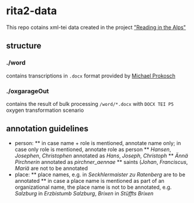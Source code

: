 # rita2-data

This repo cotains xml-tei data created in the project ["Reading in the Alps"](https://www.oeaw.ac.at/acdh/projects/rita/)

## structure

### ./word

contains transcriptions in `.docx` format provided by [Michael Prokosch](https://github.com/orgs/reading-in-the-alps/people/mprokosch)

### ./oxgarageOut

contains the result of bulk processing `/word/*.docx` with `DOCX TEI P5` oxygen transformation scenario

## annotation guidelines

* person: 
** in case name + role is mentioned, annotate name only; in case only role is mentioned, annotate role as person
** *Hansen*, *Josephen*, *Christophen* annotated as *Hans*, *Joseph*, *Christoph*
** *Ännä Pirchnerin* annotated as *pirchner_aennae*
** saints (*Johan*, *Franciscus*, *Mariä* are not to be annotated
* place: 
** place names, e.g. in *Seckhlermaister zu Ratenberg* are to be annotated
** in case a place name is mentioned as part of an organizational name, the place name is not to be annotated, e.g. *Salzburg* in *Erzbistumb Salzburg*, *Brixen* in *Stüffts Brixen*